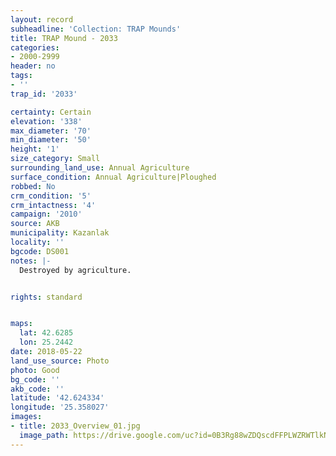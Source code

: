 ```yaml
---
layout: record
subheadline: 'Collection: TRAP Mounds'
title: TRAP Mound - 2033
categories:
- 2000-2999
header: no
tags:
- ''
trap_id: '2033'

certainty: Certain
elevation: '338'
max_diameter: '70'
min_diameter: '50'
height: '1'
size_category: Small
surrounding_land_use: Annual Agriculture
surface_condition: Annual Agriculture|Ploughed
robbed: No
crm_condition: '5'
crm_intactness: '4'
campaign: '2010'
source: AKB
municipality: Kazanlak
locality: ''
bgcode: DS001
notes: |-
  Destroyed by agriculture.


rights: standard


maps:
  lat: 42.6285
  lon: 25.2442
date: 2018-05-22
land_use_source: Photo
photo: Good
bg_code: ''
akb_code: ''
latitude: '42.624334'
longitude: '25.358027'
images:
- title: 2033_Overview_01.jpg
  image_path: https://drive.google.com/uc?id=0B3Rg88wZDQscdFFPLWZRWTlkNUk
---
```

